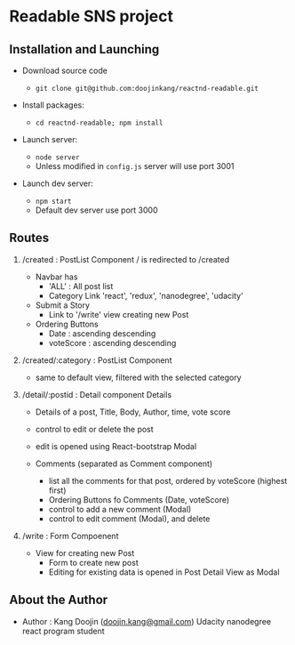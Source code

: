 # Readable SNS project

## Installation and Launching

- Download source code
  - `git clone git@github.com:doojinkang/reactnd-readable.git`
- Install packages:
  - `cd reactnd-readable; npm install`

- Launch server:
  - `node server`
  - Unless modified in `config.js` server will use port 3001

- Launch dev server:
  - `npm start`
  - Default dev server use port 3000

## Routes

1. /created : PostList Component
  / is redirected to /created
    - Navbar has
      - 'ALL' : All post list
      - Category Link 'react', 'redux', 'nanodegree', 'udacity'
    - Submit a Story
      - Link to '/write' view creating new Post
    - Ordering Buttons
      - Date : ascending descending
      - voteScore : ascending descending

2. /created/:category : PostList Component
    - same to default view, filtered with the selected category

3. /detail/:postid : Detail component
  Details
    - Details of a post, Title, Body, Author, time, vote score
    - control to edit or delete the post
    - edit is opened using React-bootstrap Modal

    - Comments (separated as Comment component)
      - list all the comments for that post, ordered by voteScore (highest first)
      - Ordering Buttons fo Comments (Date, voteScore)
      - control to add a new comment (Modal)
      - control to edit comment (Modal), and delete

4. /write : Form Compoenent
    - View for creating new Post
      - Form to create new post
      - Editing for existing data is opened in Post Detail View as Modal

## About the Author

  - Author : Kang Doojin (doojin.kang@gmail.com)
         Udacity nanodegree react program student
